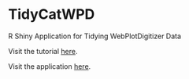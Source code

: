 # TidyCatWPD
 R Shiny Application for Tidying WebPlotDigitizer Data

Visit the tutorial [here](https://github.com/mdeagen/TidyCatWPD/raw/main/www/TidyCatWPD_Tutorial.pdf).

Visit the application [here](https://mdeagen.shinyapps.io/TidyCatWPD/).